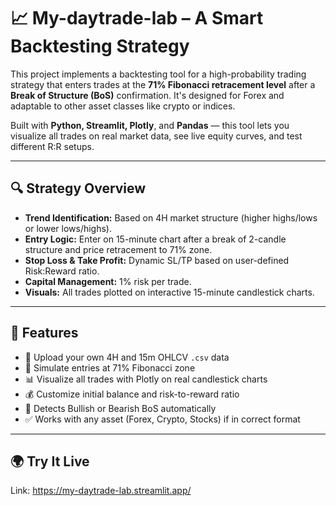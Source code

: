 # 📈 My-daytrade-lab – A Smart Backtesting Strategy

This project implements a backtesting tool for a high-probability trading strategy that enters trades at the **71% Fibonacci retracement level** after a **Break of Structure (BoS)** confirmation. It's designed for Forex and adaptable to other asset classes like crypto or indices.

Built with **Python, Streamlit, Plotly**, and **Pandas** — this tool lets you visualize all trades on real market data, see live equity curves, and test different R:R setups.

---

## 🔍 Strategy Overview

- **Trend Identification:** Based on 4H market structure (higher highs/lows or lower lows/highs).
- **Entry Logic:** Enter on 15-minute chart after a break of 2-candle structure and price retracement to 71% zone.
- **Stop Loss & Take Profit:** Dynamic SL/TP based on user-defined Risk:Reward ratio.
- **Capital Management:** 1% risk per trade.
- **Visuals:** All trades plotted on interactive 15-minute candlestick charts.

---

## 🚀 Features

- 📂 Upload your own 4H and 15m OHLCV `.csv` data
- 🎯 Simulate entries at 71% Fibonacci zone
- 📊 Visualize all trades with Plotly on real candlestick charts
- 💰 Customize initial balance and risk-to-reward ratio
- 🧠 Detects Bullish or Bearish BoS automatically
- ✅ Works with any asset (Forex, Crypto, Stocks) if in correct format

---

## 🌍 Try It Live
 Link: https://my-daytrade-lab.streamlit.app/
